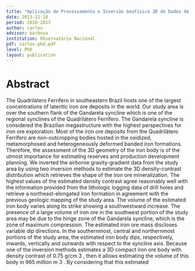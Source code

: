 ```yaml
---
title: "Aplicação de Processamento e Inversão Geofísica 3D de Dados de Aerogradiometria da Gravidade na Estimação da Estrutura do Minério de Ferro no Sinclinal Gandarela - Quadrilátero Ferrífero - Minas Gerais"
date: 2013-12-18
period: 2010-2013
author: carlos
advisor: barbosa
institution: Observatório Nacional
pdf: carlos-phd.pdf
level: PhD
layout: publication
---
```


# Abstract

The Quadrilátero Ferrífero in southeastern Brazil hosts one of the largest
concentrations of lateritic iron ore deposits in the world. Our study area is
over the southern flank of the Gandarela syncline which is one of the regional
synclines of the Quadrilátero Ferrífero. The Gandarela syncline is considered
the Brazilian megastructure with the highest perspectives for iron ore
exploration. Most of the iron ore deposits from the Quadrilátero Ferrífero are
non-outcropping bodies hosted in the oxidized, metamorphosed and
heterogeneously deformed banded iron formations. Therefore, the assessment of
the 3D geometry of the iron body is of the utmost importance for estimating
reserves and production development planning. We inverted the airborne
gravity-gradient data from the study area by using two inversion methods to
estimate the 3D density-contrast distribution which retrieves the shape of the
iron ore mineralization. The highest values of the estimated density contrast
agree reasonably well with the information provided from the lithologic logging
data of drill holes and retrieve a northeast-elongated iron formation in
agreement with the previous geologic mapping of the study area. The volume of
the estimated iron body varies along its strike showing a southwestward
increase. The presence of a large volume of iron ore in the southwest portion
of the study area may be due to the hinge zone of the Gandarela syncline, which
is the zone of maximum compression. The estimated iron ore mass discloses
variable dip directions. In the southernmost, central and northernmost portions
of the study area, the estimated iron body dips, respectively, inwards,
vertically and outwards with respect to the syncline axis. Because one of the
inversion methods estimates a 3D compact iron ore body with density contrast of
0.75 g/cm 3 , then it allows estimating the volume of this body in 965 million
m 3 . By considering that this estimated
